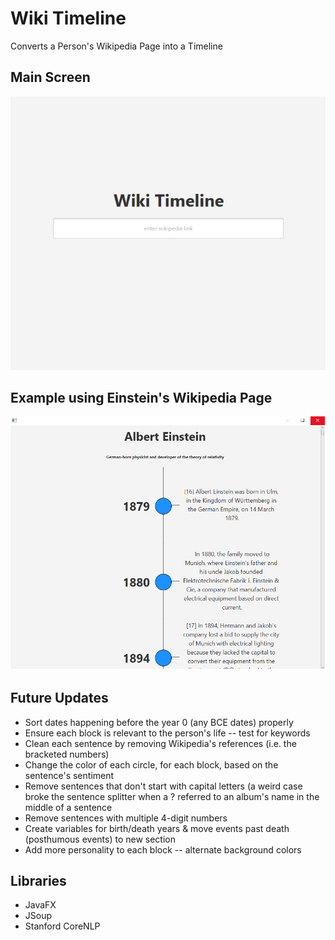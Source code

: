 # Wiki Timeline
Converts a Person's Wikipedia Page into a Timeline

## Main Screen
![alt text](https://github.com/mattmspaulding/wiki-timeline/blob/master/Screenshots/main-screen.png "Main Screen")
## Example using Einstein's Wikipedia Page
![alt text](https://github.com/mattmspaulding/wiki-timeline/blob/master/Screenshots/example-einstein-resized.png "Example using Einstein's Wiki page")

## Future Updates
* Sort dates happening before the year 0 (any BCE dates) properly
* Ensure each block is relevant to the person's life -- test for keywords
* Clean each sentence by removing Wikipedia's references (i.e. the bracketed numbers)
* Change the color of each circle, for each block, based on the sentence's sentiment
* Remove sentences that don't start with capital letters (a weird case broke the sentence splitter when a ? referred to an album's name in the middle of a sentence
* Remove sentences with multiple 4-digit numbers
* Create variables for birth/death years & move events past death (posthumous events) to new section
* Add more personality to each block -- alternate background colors

## Libraries
* JavaFX
* JSoup
* Stanford CoreNLP
